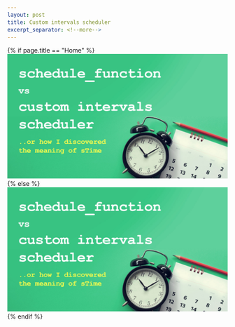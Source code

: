 ```yaml
---
layout: post
title: Custom intervals scheduler
excerpt_separator: <!--more-->
---
```

{% if page.title == "Home" %}
  ![scheduler](../images/scheduler.jpg)
{% else %}
  ![scheduler](../images/scheduler.jpg)
{% endif %}
